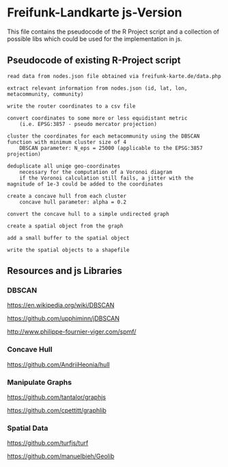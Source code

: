 # Freifunk-Landkarte js-Version

This file contains the pseudocode of the R Project script and a collection of possible libs which could be used for the implementation in js.

## Pseudocode of existing R-Project script

````
read data from nodes.json file obtained via freifunk-karte.de/data.php

extract relevant information from nodes.json (id, lat, lon, metacommunity, community)

write the router coordinates to a csv file

convert coordinates to some more or less equidistant metric 
    (i.e. EPSG:3857 - pseudo mercator projection)

cluster the coordinates for each metacommunity using the DBSCAN function with minimum cluster size of 4
    DBSCAN parameter: N_eps = 25000 (applicable to the EPSG:3857 projection)

deduplicate all uniqe geo-coordinates
    necessary for the computation of a Voronoi diagram
    if the Voronoi calculation still fails, a jitter with the magnitude of 1e-3 could be added to the coordinates

create a concave hull from each cluster
    concave hull parameter: alpha = 0.2

convert the concave hull to a simple undirected graph

create a spatial object from the graph

add a small buffer to the spatial object

write the spatial objects to a shapefile 
````

## Resources and js Libraries 

### DBSCAN
https://en.wikipedia.org/wiki/DBSCAN

https://github.com/upphiminn/jDBSCAN

http://www.philippe-fournier-viger.com/spmf/

### Concave Hull
https://github.com/AndriiHeonia/hull

### Manipulate Graphs
https://github.com/tantalor/graphjs

https://github.com/cpettitt/graphlib

### Spatial Data
https://github.com/turfjs/turf

https://github.com/manuelbieh/Geolib
